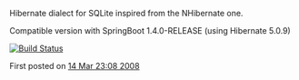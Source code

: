Hibernate dialect for SQLite inspired from the NHibernate one.

Compatible version with SpringBoot 1.4.0-RELEASE (using Hibernate 5.0.9)  

[![Build Status][1]][2]

First posted on [14 Mar 23:08 2008](http://permalink.gmane.org/gmane.comp.db.sqlite.jdbc/637)

[1]: https://secure.travis-ci.org/diyfr/sqlite-dialect.png
[2]: http://www.travis-ci.org/diyfr/sqlite-dialect

